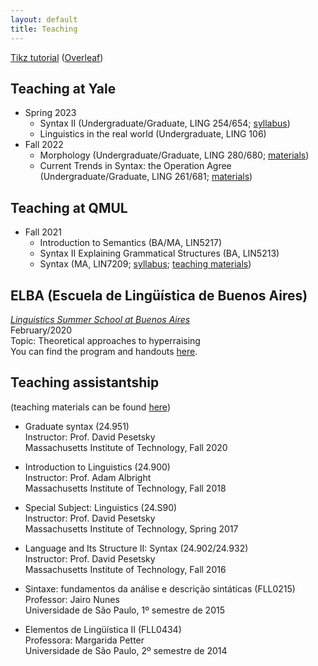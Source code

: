 ```yaml
---
layout: default
title: Teaching
---
```


[Tikz tutorial](https://sznfng.github.io/mini_tikz_tutorial.pdf) ([Overleaf](https://www.overleaf.com/read/tyrrnsrqvsth))

## Teaching at Yale
+ Spring 2023
  + Syntax II (Undergraduate/Graduate, LING 254/654; [syllabus](https://www.dropbox.com/s/1wh9r7m3z7ux09t/Ling_254_654_Syntax_II_Syllabus.pdf?dl=0))
  + Linguistics in the real world (Undergraduate, LING 106)
+ Fall 2022
  + Morphology (Undergraduate/Graduate, LING 280/680; [materials](https://www.dropbox.com/sh/0nuen1k1nzdjvdl/AADskOLcd4jHh-cmczVF72E8a?dl=0))
  + Current Trends in Syntax: the Operation Agree (Undergraduate/Graduate, LING 261/681; [materials](https://www.dropbox.com/sh/1i76zgliw852oyb/AAANq3gmRNQKNIhZspVBmKcua?dl=0))

## Teaching at QMUL
+ Fall 2021
  + Introduction to Semantics (BA/MA, LIN5217)
  + Syntax II Explaining Grammatical Structures (BA, LIN5213)
  + Syntax (MA, LIN7209; [syllabus](https://sznfng.github.io/Syllabus_QMUL_Fall_2021_LIN7209.pdf); [teaching materials](https://www.dropbox.com/sh/kl42lu5d1can1uz/AAB1sf3FX8V0Q3hdynVfhIGVa?dl=0))

## ELBA (Escuela de Lingüística de Buenos Aires)

[_Linguistics Summer School at Buenos Aires_](https://sites.google.com/site/elbahomep/home)\
February/2020\
Topic: Theoretical approaches to hyperraising\
You can find the program and handouts [here](https://www.dropbox.com/sh/pl08r58i8g4psg7/AACxQkOP2f3FK0A5V8C7YDIea?dl=0).

## Teaching assistantship

(teaching materials can be found [here](https://www.dropbox.com/sh/q0l32yqp0hppytu/AAAwjiPWL-FP7bSSU3r6aEjXa?dl=0))

+ Graduate syntax (24.951)\
Instructor: Prof. David Pesetsky\
Massachusetts Institute of Technology, Fall 2020

+ Introduction to Linguistics (24.900)\
Instructor: Prof. Adam Albright\
Massachusetts Institute of Technology, Fall 2018

+ Special Subject: Linguistics (24.S90)\
Instructor: Prof. David Pesetsky\
Massachusetts Institute of Technology, Spring 2017

+ Language and Its Structure II: Syntax (24.902/24.932)\
Instructor: Prof. David Pesetsky\
Massachusetts Institute of Technology, Fall 2016

+ Sintaxe: fundamentos da análise e descrição sintáticas (FLL0215)\
Professor: Jairo Nunes\
Universidade de São Paulo, 1º semestre de 2015

+ Elementos de Lingüística II (FLL0434)\
Professora: Margarida Petter\
Universidade de São Paulo, 2º semestre de 2014
